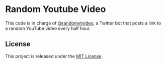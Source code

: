 # Random Youtube Video
This code is in charge of [@randomytvideo](https://twitter.com/randomytvideo), a Twitter bot that posts a link to a random YouTube video every half hour.

## License
This project is released under the [MIT License](LICENSE).